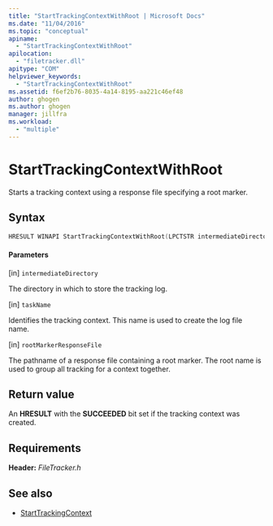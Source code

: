 ```yaml
---
title: "StartTrackingContextWithRoot | Microsoft Docs"
ms.date: "11/04/2016"
ms.topic: "conceptual"
apiname:
  - "StartTrackingContextWithRoot"
apilocation:
  - "filetracker.dll"
apitype: "COM"
helpviewer_keywords:
  - "StartTrackingContextWithRoot"
ms.assetid: f6ef2b76-8035-4a14-8195-aa221c46ef48
author: ghogen
ms.author: ghogen
manager: jillfra
ms.workload:
  - "multiple"
---
```

# StartTrackingContextWithRoot
Starts a tracking context using a response file specifying a root marker.

## Syntax

```cpp
HRESULT WINAPI StartTrackingContextWithRoot(LPCTSTR intermediateDirectory, LPCTSTR taskName, LPCTSTR rootMarkerResponseFile);
```

#### Parameters
[in] `intermediateDirectory`

 The directory in which to store the tracking log.

[in] `taskName`

 Identifies the tracking context. This name is used to create the log file name.

[in] `rootMarkerResponseFile`

 The pathname of a response file containing a root marker. The root name is used to group all tracking for a context together.

## Return value
 An **HRESULT** with the **SUCCEEDED** bit set if the tracking context was created.

## Requirements
 **Header:** *FileTracker.h*

## See also
- [StartTrackingContext](../msbuild/starttrackingcontext.md)